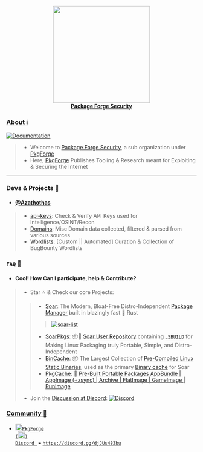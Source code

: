 <p align="center">
    <a href="https://github.com/pkgforge/soar">
        <img src="https://github.com/user-attachments/assets/19253951-c648-4953-93d6-93693dce129f" width="256"></a>
    <br>
    <b><strong> <a href="https://docs.pkgforge.dev/orgs/pkgforge-security">Package Forge Security</a></code></strong></b>
    <br>
</p>


### [About ℹ️](https://docs.pkgforge.dev/orgs/pkgforge-security)
[doc-shield]: https://img.shields.io/badge/docs.pkgforge.dev-blue
[doc-url]: https://docs.pkgforge.dev/orgs/pkgforge-security
[![Documentation][doc-shield]][doc-url]<br>
> - Welcome to [Package Forge Security](https://github.com/pkgforge-security), a sub organization under [PkgForge](https://github.com/pkgforge)
> - Here, [PkgForge](https://github.com/orgs/pkgforge-security/people) Publishes Tooling & Research meant for Exploiting & Securing the Internet
---

### Devs & Projects 🎯
- #### [@Azathothas](https://github.com/Azathothas)
> - [api-keys](https://github.com/pkgforge-security/api-keys): Check & Verify API Keys used for Intelligence/OSINT/Recon
> - [Domains](https://github.com/pkgforge-security/domains): Misc Domain data collected, filtered & parsed from various sources
> - [Wordlists](https://github.com/pkgforge-security/Wordlists): [Custom || Automated] Curation & Collection of BugBounty Wordlists

### `FAQ` 📖
- #### Cool! How Can I participate, help & Contribute?
> - Star ⭐ & Check our core Projects:
> > - [Soar](https://github.com/pkgforge/soar): The Modern, Bloat-Free Distro-Independent [Package Manager](https://soar.qaidvoid.dev/) built in blazingly fast 🦀 Rust
> > > <a href="https://github.com/pkgforge/soar"><img src="https://soar.pkgforge.dev/gif?tmp.Tl5dyg7pPd=tmp.FlA0mIeUh7" alt="soar-list"></a><br>
> > - [SoarPkgs](https://github.com/pkgforge/soarpkgs): 📦📀 [Soar User Repository](https://docs.pkgforge.dev/repositories/soarpkgs) containing [`.SBUILD`](https://docs.pkgforge.dev/sbuild/introduction) for Making Linux Packaging truly Portable, Simple, and Distro-Independent
> > - [BinCache](https://github.com/pkgforge/bincache): 📦 The Largest Collection of [Pre-Compiled Linux Static Binaries](https://pkgs.pkgforge.dev), used as the primary [Binary cache](https://docs.pkgforge.dev/repositories/bincache) for Soar
> > - [PkgCache](https://github.com/pkgforge/pkgcache):  📀 [Pre-Built Portable Packages](https://docs.pkgforge.dev/repositories/pkgcache) [AppBundle | AppImage (+zsync) | Archive | FlatImage | GameImage | RunImage](https://docs.pkgforge.dev/formats/packages)
> - Join the [Discussion at Discord](https://discord.gg/djJUs48Zbu): [![Discord](https://img.shields.io/discord/1313385177703256064?logo=%235865F2&label=Discord)](https://discord.gg/djJUs48Zbu)

### [**Community 💬**](https://docs.pkgforge.dev/contact/chat)
  - <a href="https://discord.gg/djJUs48Zbu"><img src="https://github.com/user-attachments/assets/5a336d72-6342-4ca5-87a4-aa8a35277e2f" width="18" height="18"><code>PkgForge (<img src="https://github.com/user-attachments/assets/a08a20e6-1795-4ee6-87e6-12a8ab2a7da6" width="18" height="18">) Discord </code></a> `➼` [`https://discord.gg/djJUs48Zbu`](https://discord.gg/djJUs48Zbu)
